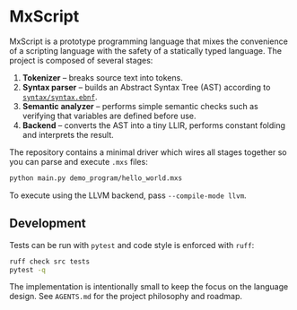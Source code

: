 # MxScript

MxScript is a prototype programming language that mixes the convenience of a
scripting language with the safety of a statically typed language. The project
is composed of several stages:

1. **Tokenizer** – breaks source text into tokens.
2. **Syntax parser** – builds an Abstract Syntax Tree (AST) according to
   [`syntax/syntax.ebnf`](syntax/syntax.ebnf).
3. **Semantic analyzer** – performs simple semantic checks such as verifying that
   variables are defined before use.
4. **Backend** – converts the AST into a tiny LLIR, performs constant folding
   and interprets the result.

The repository contains a minimal driver which wires all stages together so you
can parse and execute `.mxs` files:

```bash
python main.py demo_program/hello_world.mxs
```

To execute using the LLVM backend, pass `--compile-mode llvm`.

## Development

Tests can be run with `pytest` and code style is enforced with `ruff`:

```bash
ruff check src tests
pytest -q
```

The implementation is intentionally small to keep the focus on the language
design. See `AGENTS.md` for the project philosophy and roadmap.
